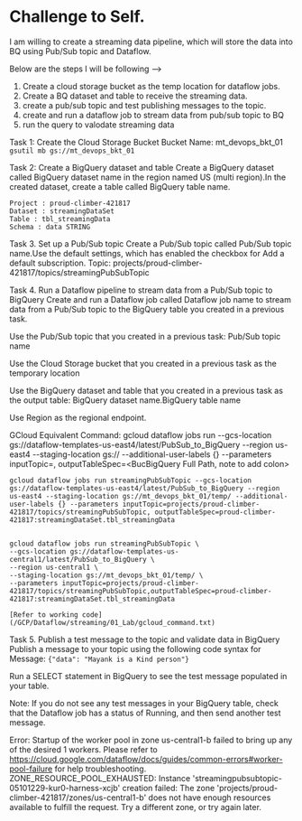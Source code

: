 # Challenge to Self.
I am willing to create a streaming data pipeline, which will store the data into BQ using Pub/Sub topic and Dataflow.

Below are the steps I will be following -->
1. Create a cloud storage bucket as the temp location for dataflow jobs.
2. Create a BQ dataset and table to receive the streaming data.
3. create a pub/sub topic and test publishing messages to the topic.
4. create and run a dataflow job to stream data from pub/sub topic to BQ
5. run the query to valodate streaming data


Task 1: Create the Cloud Storage Bucket
        Bucket Name: mt_devops_bkt_01
        `gsutil mb gs://mt_devops_bkt_01`

Task 2: Create a BigQuery dataset and table
Create a BigQuery dataset called BigQuery dataset name in the region named US (multi region).In the created dataset, create a table called BigQuery table name.

    Project : proud-climber-421817
    Dataset : streamingDataSet
    Table : tbl_streamingData
    Schema : data STRING 

Task 3. Set up a Pub/Sub topic
Create a Pub/Sub topic called Pub/Sub topic name.Use the default settings, which has enabled the checkbox for Add a default subscription.
    Topic: projects/proud-climber-421817/topics/streamingPubSubTopic

Task 4. Run a Dataflow pipeline to stream data from a Pub/Sub topic to BigQuery
Create and run a Dataflow job called Dataflow job name to stream data from a Pub/Sub topic to the BigQuery table you created in a previous task.

Use the Pub/Sub topic that you created in a previous task: Pub/Sub topic name

Use the Cloud Storage bucket that you created in a previous task as the temporary location

Use the BigQuery dataset and table that you created in a previous task as the output table: BigQuery dataset name.BigQuery table name

Use Region as the regional endpoint.

GCloud Equivalent Command:
    gcloud dataflow jobs run <pubsub name> --gcs-location gs://dataflow-templates-us-east4/latest/PubSub_to_BigQuery --region us-east4 --staging-location gs://<temp bucket path> --additional-user-labels {} --parameters inputTopic=<topic id>, outputTableSpec=<BucBigQuery Full Path, note to add colon>

    gcloud dataflow jobs run streamingPubSubTopic --gcs-location gs://dataflow-templates-us-east4/latest/PubSub_to_BigQuery --region us-east4 --staging-location gs://mt_devops_bkt_01/temp/ --additional-user-labels {} --parameters inputTopic=projects/proud-climber-421817/topics/streamingPubSubTopic, outputTableSpec=proud-climber-421817:streamingDataSet.tbl_streamingData


    gcloud dataflow jobs run streamingPubSubTopic \
    --gcs-location gs://dataflow-templates-us-central1/latest/PubSub_to_BigQuery \
    --region us-central1 \
    --staging-location gs://mt_devops_bkt_01/temp/ \
    --parameters inputTopic=projects/proud-climber-421817/topics/streamingPubSubTopic,outputTableSpec=proud-climber-421817:streamingDataSet.tbl_streamingData

    [Refer to working code](/GCP/Dataflow/streaming/01_Lab/gcloud_command.txt)

Task 5. Publish a test message to the topic and validate data in BigQuery
Publish a message to your topic using the following code syntax for Message: `{"data": "Mayank is a Kind person"}`

Run a SELECT statement in BigQuery to see the test message populated in your table.

Note: If you do not see any test messages in your BigQuery table, check that the Dataflow job has a status of Running, and then send another test message.




Error:
Startup of the worker pool in zone us-central1-b failed to bring up any of the desired 1 workers. Please refer to https://cloud.google.com/dataflow/docs/guides/common-errors#worker-pool-failure for help troubleshooting. ZONE_RESOURCE_POOL_EXHAUSTED: Instance 'streamingpubsubtopic-05101229-kur0-harness-xcjb' creation failed: The zone 'projects/proud-climber-421817/zones/us-central1-b' does not have enough resources available to fulfill the request.  Try a different zone, or try again later.